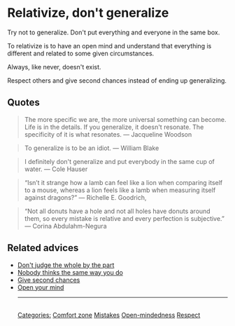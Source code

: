 # Relativize, don't generalize

Try not to generalize. Don't put everything and everyone in the same box.

To relativize is to have an open mind and understand that everything is different and related to some given circumstances.

Always, like never, doesn't exist. 

Respect others and give second chances instead of ending up generalizing.

## Quotes

> The more specific we are, the more universal something can become. Life is in the details. If you generalize, it doesn't resonate. The specificity of it is what resonates. ― Jacqueline Woodson

> To generalize is to be an idiot. ― William Blake

> I definitely don't generalize and put everybody in the same cup of water. ― Cole Hauser

> “Isn’t it strange how a lamb can feel like a lion when comparing itself to a mouse, whereas a lion feels like a lamb when measuring itself against dragons?” ― Richelle E. Goodrich,

> “Not all donuts have a hole and not all holes have donuts around them, so every mistake is relative and every perfection is subjective.” ― Corina Abdulahm-Negura

## Related advices

- [Don't judge the whole by the part](Don't%20judge%20the%20whole%20by%20the%20part/index.md)
- [Nobody thinks the same way you do](Nobody%20thinks%20the%20same%20way%20you%20do/index.md)
- [Give second chances](Give%20second%20chances/index.md)
- [Open your mind](Open%20your%20mind/index.md)<hr/><br/>[Categories:](Categories/index.md) [Comfort zone](Categories/Comfort%20zone.md) [Mistakes](Categories/Mistakes.md) [Open-mindedness](Categories/Open-mindedness.md) [Respect](Categories/Respect.md)